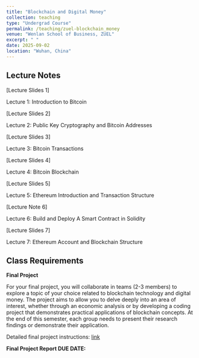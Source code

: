 ```yaml
---
title: "Blockchain and Digital Money"
collection: teaching
type: "Undergrad Course"
permalink: /teaching/zuel-blockchain_money
venue: "Wenlan School of Business, ZUEL"
excerpt: " "
date: 2025-09-02
location: "Wuhan, China"
---
```


## Lecture Notes

[Lecture Slides 1]

Lecture 1: Introduction to Bitcoin

[Lecture Slides 2]

Lecture 2: Public Key Cryptography and Bitcoin Addresses

[Lecture Slides 3]

Lecture 3: Bitcoin Transactions

[Lecture Slides 4]

Lecture 4: Bitcoin Blockchain

[Lecture Slides 5]

Lecture 5: Ethereum Introduction and Transaction Structure

[Lecture Note 6]

Lecture 6: Build and Deploy A Smart Contract in Solidity

[Lecture Slides 7]

Lecture 7: Ethereum Account and Blockchain Structure 

## Class Requirements

**Final Project**

For your final project, you will collaborate in teams (2-3 members) to explore a topic of your choice related to blockchain technology and digital money. The project aims to allow you to delve deeply into an area of interest, whether through an economic analysis or by developing a coding project that demonstrates practical applications of blockchain concepts. At the end of this semester, each group needs to present their research findings or demonstrate their application.

Detailed final project instructions: [link](https://github.com/Anonymous-Y/my_website/blob/896932a81a76b0f444aa5e503feec0cd69c41006/files/ZUEL/blockchain_and_digital_money/Blockchain_and_Digital_Money_Final_Project.md)

**Final Project Report DUE DATE:** 

<!--- Please submit your report here: [link](https://docs.qq.com/form/page/DU1Z6SVdYZnhVbnVa)--->